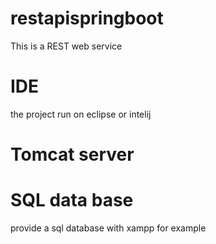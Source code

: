 # restapispringboot
This is a REST web service 

# IDE
the project run  on eclipse or intelij

# Tomcat server

# SQL data base

provide a sql database with xampp for example
